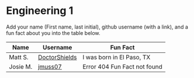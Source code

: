 # Engineering 1

Add your name (First name, last initial), github username (with a link), and a fun fact about you into the table below.

Name | Username | Fun Fact
--- | --- | ---
Matt S. | [DoctorShields](https://github.com/DoctorShields) | I was born in El Paso, TX
Josie M. | [jmuss07](https://github.com/jmuss07) |  Error 404 Fun Fact not found
